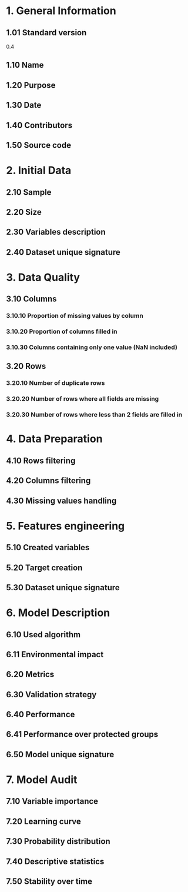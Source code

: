 # 1. General Information
## 1.01 Standard version
0.4
## 1.10 Name
## 1.20 Purpose
## 1.30 Date
## 1.40 Contributors
## 1.50 Source code

# 2. Initial Data 
## 2.10 Sample
## 2.20 Size
## 2.30 Variables description
## 2.40 Dataset unique signature

# 3. Data Quality 
## 3.10 Columns
### 3.10.10 Proportion of missing values by column
### 3.10.20 Proportion of columns filled in
### 3.10.30 Columns containing only one value (NaN included)
## 3.20 Rows
### 3.20.10 Number of duplicate rows
### 3.20.20 Number of rows where all fields are missing
### 3.20.30 Number of rows where less than 2 fields are filled in

# 4. Data Preparation
## 4.10 Rows filtering
## 4.20 Columns filtering
## 4.30 Missing values handling

# 5. Features engineering
## 5.10 Created variables
## 5.20 Target creation
## 5.30 Dataset unique signature

# 6. Model Description
## 6.10 Used algorithm
## 6.11 Environmental impact
## 6.20 Metrics
## 6.30 Validation strategy
## 6.40 Performance
## 6.41 Performance over protected groups
## 6.50 Model unique signature

# 7. Model Audit
## 7.10 Variable importance
## 7.20 Learning curve
## 7.30 Probability distribution
## 7.40 Descriptive statistics
## 7.50 Stability over time
